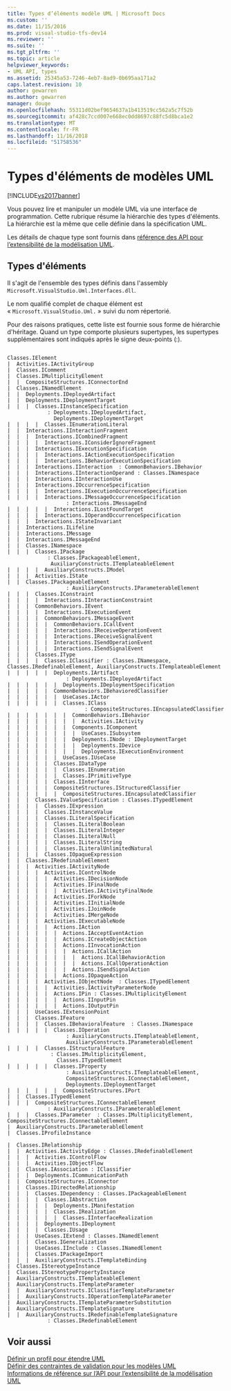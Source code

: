 ```yaml
---
title: Types d’éléments modèle UML | Microsoft Docs
ms.custom: ''
ms.date: 11/15/2016
ms.prod: visual-studio-tfs-dev14
ms.reviewer: ''
ms.suite: ''
ms.tgt_pltfrm: ''
ms.topic: article
helpviewer_keywords:
- UML API, types
ms.assetid: 25345a53-7246-4eb7-8ad9-0b695aa171a2
caps.latest.revision: 10
author: gewarren
ms.author: gewarren
manager: douge
ms.openlocfilehash: 55311d02bef9654637a1b413519cc562a5c7f52b
ms.sourcegitcommit: af428c7ccd007e668ec0dd8697c88fc5d8bca1e2
ms.translationtype: MT
ms.contentlocale: fr-FR
ms.lasthandoff: 11/16/2018
ms.locfileid: "51758536"
---
```

# <a name="uml-model-element-types"></a>Types d'éléments de modèles UML
[!INCLUDE[vs2017banner](../includes/vs2017banner.md)]

Vous pouvez lire et manipuler un modèle UML via une interface de programmation. Cette rubrique résume la hiérarchie des types d'éléments. La hiérarchie est la même que celle définie dans la spécification UML.  
  
 Les détails de chaque type sont fournis dans [référence des API pour l’extensibilité de la modélisation UML](../modeling/api-reference-for-uml-modeling-extensibility.md).  
  
## <a name="element-types"></a>Types d'éléments  
 Il s'agit de l'ensemble des types définis dans l'assembly `Microsoft.VisualStudio.Uml.Interfaces.dll`.  
  
 Le nom qualifié complet de chaque élément est « `Microsoft.VisualStudio.Uml.` » suivi du nom répertorié.  
  
 Pour des raisons pratiques, cette liste est fournie sous forme de hiérarchie d'héritage. Quand un type comporte plusieurs supertypes, les supertypes supplémentaires sont indiqués après le signe deux-points (:).  
  
```  
  
Classes.IElement  
|  Activities.IActivityGroup  
|  Classes.IComment  
|  Classes.IMultiplicityElement  
|  |  CompositeStructures.IConnectorEnd  
|  Classes.INamedElement  
|  |  Deployments.IDeployedArtifact  
|  |  Deployments.IDeploymentTarget  
|  |  |  Classes.IInstanceSpecification  
             : Deployments.IDeployedArtifact,  
               Deployments.IDeploymentTarget  
|  |  |  |  Classes.IEnumerationLiteral  
|  |  Interactions.IInteractionFragment  
|  |  |  Interactions.ICombinedFragment  
|  |  |  |  Interactions.IConsiderIgnoreFragment  
|  |  |  Interactions.IExecutionSpecification  
|  |  |  |  Interactions.IActionExecutionSpecification  
|  |  |  |  Interactions.IBehaviorExecutionSpecification  
|  |  |  Interactions.IInteraction  : CommonBehaviors.IBehavior  
|  |  |  Interactions.IInteractionOperand : Classes.INamespace  
|  |  |  Interactions.IInteractionUse  
|  |  |  Interactions.IOccurrenceSpecification  
|  |  |  |  Interactions.IExecutionOccurrenceSpecification  
|  |  |  |  Interactions.IMessageOccurrenceSpecification  
                   : Interactions.IMessageEnd  
|  |  |  |  |  Interactions.ILostFoundTarget  
|  |  |  |  Interactions.IOperandOccurrenceSpecification  
|  |  |  Interactions.IStateInvariant  
|  |  Interactions.ILifeline  
|  |  Interactions.IMessage  
|  |  Interactions.IMessageEnd  
|  |  Classes.INamespace  
|  |  |  Classes.IPackage  
             : Classes.IPackageableElement,  
              AuxiliaryConstructs.ITemplateableElement  
|  |  |  |  AuxiliaryConstructs.IModel  
|  |  |  Activities.IState  
|  |  Classes.IPackageableElement        
                   : AuxiliaryConstructs.IParameterableElement  
|  |  |  Classes.IConstraint  
|  |  |  |  Interactions.IInteractionConstraint  
|  |  |  CommonBehaviors.IEvent  
|  |  |  |  Interactions.IExecutionEvent  
|  |  |  |  CommonBehaviors.IMessageEvent  
|  |  |  |  |  CommonBehaviors.ICallEvent  
|  |  |  |  |  Interactions.IReceiveOperationEvent  
|  |  |  |  |  Interactions.IReceiveSignalEvent  
|  |  |  |  |  Interactions.ISendOperationEvent  
|  |  |  |  |  Interactions.ISendSignalEvent  
|  |  |  Classes.IType  
|  |  |  |  Classes.IClassifier : Classes.INamespace, Classes.IRedefinableElement, AuxiliaryConstructs.ITemplateableElement  
|  |  |  |  |  Deployments.IArtifact  
                   : Deployments.IDeployedArtifact  
|  |  |  |  |  |  Deployments.IDeploymentSpecification  
|  |  |  |  |  CommonBehaviors.IBehavioredClassifier  
|  |  |  |  |  |  UseCases.IActor  
|  |  |  |  |  |  Classes.IClass        
                         : CompositeStructures.IEncapsulatedClassifier  
|  |  |  |  |  |  |  CommonBehaviors.IBehavior  
|  |  |  |  |  |  |  |  Activities.IActivity  
|  |  |  |  |  |  |  Components.IComponent  
|  |  |  |  |  |  |  |  UseCases.ISubsystem  
|  |  |  |  |  |  |  Deployments.INode : IDeploymentTarget  
|  |  |  |  |  |  |  |  Deployments.IDevice  
|  |  |  |  |  |  |  |  Deployments.IExecutionEnvironment  
|  |  |  |  |  |  UseCases.IUseCase  
|  |  |  |  |  Classes.IDataType  
|  |  |  |  |  |  Classes.IEnumeration  
|  |  |  |  |  |  Classes.IPrimitiveType  
|  |  |  |  |  Classes.IInterface  
|  |  |  |  |  CompositeStructures.IStructuredClassifier  
|  |  |  |  |  |  CompositeStructures.IEncapsulatedClassifier  
|  |  |  Classes.IValueSpecification : Classes.ITypedElement  
|  |  |  |  Classes.IExpression  
|  |  |  |  Classes.IInstanceValue  
|  |  |  |  Classes.ILiteralSpecification  
|  |  |  |  |  Classes.ILiteralBoolean  
|  |  |  |  |  Classes.ILiteralInteger  
|  |  |  |  |  Classes.ILiteralNull  
|  |  |  |  |  Classes.ILiteralString  
|  |  |  |  |  Classes.ILiteralUnlimitedNatural  
|  |  |  |  Classes.IOpaqueExpression  
|  |  Classes.IRedefinableElement  
|  |  |  Activities.IActivityNode  
|  |  |  |  Activities.IControlNode  
|  |  |  |  |  Activities.IDecisionNode  
|  |  |  |  |  Activities.IFinalNode  
|  |  |  |  |  |  Activities.IActivityFinalNode  
|  |  |  |  |  Activities.IForkNode  
|  |  |  |  |  Activities.IInitialNode  
|  |  |  |  |  Activities.IJoinNode  
|  |  |  |  |  Activities.IMergeNode  
|  |  |  |  Activities.IExecutableNode  
|  |  |  |  |  Actions.IAction  
|  |  |  |  |  |  Actions.IAcceptEventAction  
|  |  |  |  |  |  Actions.ICreateObjectAction  
|  |  |  |  |  |  Actions.IInvocationAction  
|  |  |  |  |  |  |  Actions.ICallAction  
|  |  |  |  |  |  |  |  Actions.ICallBehaviorAction  
|  |  |  |  |  |  |  |  Actions.ICallOperationAction  
|  |  |  |  |  |  |  Actions.ISendSignalAction  
|  |  |  |  |  |  Actions.IOpaqueAction  
|  |  |  |  Activities.IObjectNode  : Classes.ITypedElement  
|  |  |  |  |  Activities.IActivityParameterNode  
|  |  |  |  |  Actions.IPin : Classes.IMultiplicityElement  
|  |  |  |  |  |  Actions.IInputPin  
|  |  |  |  |  |  Actions.IOutputPin  
|  |  |  UseCases.IExtensionPoint  
|  |  |  Classes.IFeature  
|  |  |  |  Classes.IBehavioralFeature  : Classes.INamespace  
|  |  |  |  |  Classes.IOperation  
                   : AuxiliaryConstructs.ITemplateableElement,  
                   AuxiliaryConstructs.IParameterableElement  
|  |  |  |  Classes.IStructuralFeature  
              : Classes.IMultiplicityElement,   
                Classes.ITypedElement  
|  |  |  |  |  Classes.IProperty  
                   : AuxiliaryConstructs.ITemplateableElement,   
                   CompositeStructures.IConnectableElement,   
                   Deployments.IDeploymentTarget  
|  |  |  |  |  |  CompositeStructures.IPort  
|  |  Classes.ITypedElement  
|  |  |  CompositeStructures.IConnectableElement  
             : AuxiliaryConstructs.IParameterableElement  
|  |  |  Classes.IParameter  : Classes.IMultiplicityElement, CompositeStructures.IConnectableElement  
|  AuxiliaryConstructs.IParameterableElement  
|  Classes.IProfileInstance  
  
|  Classes.IRelationship  
|  |  Activities.IActivityEdge : Classes.IRedefinableElement  
|  |  |  Activities.IControlFlow  
|  |  |  Activities.IObjectFlow  
|  |  Classes.IAssociation : IClassifier  
|  |  |  Deployments.ICommunicationPath  
|  |  CompositeStructures.IConnector  
|  |  Classes.IDirectedRelationship  
|  |  |  Classes.IDependency : Classes.IPackageableElement  
|  |  |  |  Classes.IAbstraction  
|  |  |  |  |  Deployments.IManifestation  
|  |  |  |  |  Classes.IRealization  
|  |  |  |  |  |  Classes.IInterfaceRealization  
|  |  |  |  Deployments.IDeployment  
|  |  |  |  Classes.IUsage  
|  |  |  UseCases.IExtend : Classes.INamedElement  
|  |  |  Classes.IGeneralization  
|  |  |  UseCases.IInclude : Classes.INamedElement  
|  |  |  Classes.IPackageImport  
|  |  |  AuxiliaryConstructs.ITemplateBinding  
|  Classes.IStereotypeInstance  
|  Classes.IStereotypePropertyInstance  
|  AuxiliaryConstructs.ITemplateableElement  
|  AuxiliaryConstructs.ITemplateParameter  
|  |  AuxiliaryConstructs.IClassifierTemplateParameter  
|  |  AuxiliaryConstructs.IOperationTemplateParameter  
|  AuxiliaryConstructs.ITemplateParameterSubstitution  
|  AuxiliaryConstructs.ITemplateSignature  
|  |  AuxiliaryConstructs.IRedefinableTemplateSignature   
             : Classes.IRedefinableElement  
```  
  
## <a name="see-also"></a>Voir aussi  
 [Définir un profil pour étendre UML](../modeling/define-a-profile-to-extend-uml.md)   
 [Définir des contraintes de validation pour les modèles UML](../modeling/define-validation-constraints-for-uml-models.md)   
 [Informations de référence sur l’API pour l’extensibilité de la modélisation UML](../modeling/api-reference-for-uml-modeling-extensibility.md)



